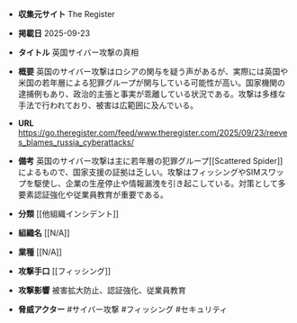 - **収集元サイト**
The Register

- **掲載日**
2025-09-23

- **タイトル**
英国サイバー攻撃の真相

- **概要**
英国のサイバー攻撃はロシアの関与を疑う声があるが、実際には英国や米国の若年層による犯罪グループが関与している可能性が高い。国家機関の逮捕例もあり、政治的主張と事実が乖離している状況である。攻撃は多様な手法で行われており、被害は広範囲に及んでいる。

- **URL**
https://go.theregister.com/feed/www.theregister.com/2025/09/23/reeves_blames_russia_cyberattacks/

- **備考**
英国のサイバー攻撃は主に若年層の犯罪グループ[[Scattered Spider]]によるもので、国家支援の証拠は乏しい。攻撃はフィッシングやSIMスワップを駆使し、企業の生産停止や情報漏洩を引き起こしている。対策として多要素認証強化や従業員教育が重要である。

- **分類**
[[他組織インシデント]]

- **組織名**
[[N/A]]

- **業種**
[[N/A]]

- **攻撃手口**
[[フィッシング]]

- **攻撃影響**
被害拡大防止、認証強化、従業員教育

- **脅威アクター**
#サイバー攻撃 #フィッシング #セキュリティ
